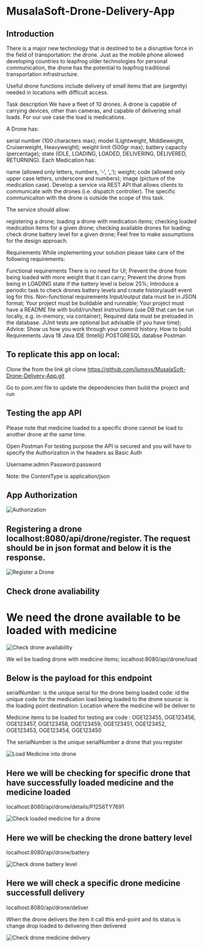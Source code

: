 # MusalaSoft-Drone-Delivery-App

## Introduction
There is a major new technology that is destined to be a disruptive force in the field of transportation: the drone. Just as the mobile phone allowed developing countries to leapfrog older technologies for personal communication, the drone has the potential to leapfrog traditional transportation infrastructure.

Useful drone functions include delivery of small items that are (urgently) needed in locations with difficult access.

Task description
We have a fleet of 10 drones. A drone is capable of carrying devices, other than cameras, and capable of delivering small loads. For our use case the load is medications.

A Drone has:

serial number (100 characters max);
model (Lightweight, Middleweight, Cruiserweight, Heavyweight);
weight limit (500gr max);
battery capacity (percentage);
state (IDLE, LOADING, LOADED, DELIVERING, DELIVERED, RETURNING).
Each Medication has:

name (allowed only letters, numbers, ‘-‘, ‘_’);
weight;
code (allowed only upper case letters, underscore and numbers);
image (picture of the medication case).
Develop a service via REST API that allows clients to communicate with the drones (i.e. dispatch controller). The specific communicaiton with the drone is outside the scope of this task.

The service should allow:

registering a drone;
loading a drone with medication items;
checking loaded medication items for a given drone;
checking available drones for loading;
check drone battery level for a given drone;
Feel free to make assumptions for the design approach.

Requirements
While implementing your solution please take care of the following requirements:

Functional requirements
There is no need for UI;
Prevent the drone from being loaded with more weight that it can carry;
Prevent the drone from being in LOADING state if the battery level is below 25%;
Introduce a periodic task to check drones battery levels and create history/audit event log for this.
Non-functional requirements
Input/output data must be in JSON format;
Your project must be buildable and runnable;
Your project must have a README file with build/run/test instructions (use DB that can be run locally, e.g. in-memory, via container);
Required data must be preloaded in the database.
JUnit tests are optional but advisable (if you have time);
Advice: Show us how you work through your commit history.
How to build
Requirements
Java 18
Java IDE (Intellij)
POSTGRESQL databse
Postman

## To replicate this app on local:
Clone the from the link git clone https://github.com/lumsys/MusalaSoft-Drone-Delivery-App.git

Go to pom.xml file to update the dependencies then build the project and run

## Testing the app API

Please note that medicine loaded to a specific drone cannot be load to another drone at the same time.

Open Postman For testing purpose the API is secured and you will have to specify the Authorization in the headers as Basic Auth

Username:admin
Password:password 

Note: the ContentType is application/json

## App Authorization

![Authorization](https://user-images.githubusercontent.com/56724384/190123953-d008d688-8e6f-4bef-87c9-ff091181c12c.PNG)

## Registering a drone localhost:8080/api/drone/register. The request should be in json format and below it is the response.
![Register a Drone](https://user-images.githubusercontent.com/56724384/190114275-17d5b525-5816-4973-b90b-d285a2205ba7.PNG)

## Check drone avaliability
# We need the drone available to be loaded with medicine
![Check drone availability](https://user-images.githubusercontent.com/56724384/190117433-bbe49072-f6a9-46b3-9595-ceefd247e391.PNG)

We wil be loading drone with medicine items;
localhost:8080/api/drone/load

## Below is the payload for this endpoint

serialNumber: is the unique serial for the drone being loaded
code: id the unique code for the medication load being loaded to the drone
source: is the loading point
destination: Location where the medicine will be deliver to

Medicine items to be loaded for testing are code : OGE123455, OGE123456, OGE123457, OGE123458, OGE123459, OGE123451, OGE123452, OGE123453, OGE123454, OGE123450

The serialNumber is the unique serialNumber a drone that you register

![Load Medicine into drone](https://user-images.githubusercontent.com/56724384/190117516-8ec6986f-a93d-4fa3-8f10-9c738b422d34.PNG)


## Here we will be checking for specific drone that have successfully loaded medicine and the medicine loaded
localhost:8080/api/drone/details/P1256TY7691

![Check loaded medicine for a drone](https://user-images.githubusercontent.com/56724384/190122952-d305d55d-37ea-48da-a2fc-06a6b28ecb55.PNG)

## Here we will be checking the drone battery level
localhost:8080/api/drone/battery

![Check drone battery level](https://user-images.githubusercontent.com/56724384/190117463-9e86afc8-2bef-4750-9073-20c0dc1852fc.PNG)

## Here we will check a specific drone medicine successfull delivery
localhost:8080/api/drone/deliver

When the drone delivers the item it call this end-point and its status is change drop loaded to delivering then delivered

![Check drone medicine delivery](https://user-images.githubusercontent.com/56724384/190117486-41558616-842c-47b6-bb5d-ca876dd153c1.PNG)
